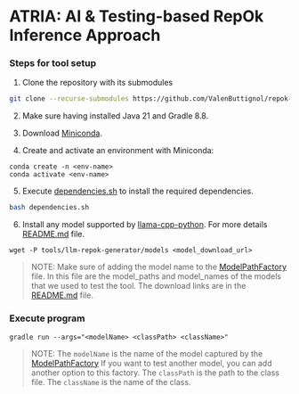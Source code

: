 # ATRIA: AI & Testing-based RepOk Inference Approach

### Steps for tool setup

1. Clone the repository with its submodules
```bash
git clone --recurse-submodules https://github.com/ValenButtignol/repok-generator-tool.git 
```

2. Make sure having installed Java 21 and Gradle 8.8.

3. Download [Miniconda](https://docs.anaconda.com/miniconda/).

4. Create and activate an environment with Miniconda:
```
conda create -n <env-name>
conda activate <env-name>
```

5. Execute [dependencies.sh](dependencies.sh) to install the required dependencies.
```bash
bash dependencies.sh
```

6. Install any model supported by [llama-cpp-python](https://github.com/abetlen/llama-cpp-python). For more details [README.md](tools/llm-repok-generator/README.md) file.
```
wget -P tools/llm-repok-generator/models <model_download_url>
```

> NOTE: Make sure of adding the model name to the [ModelPathFactory](tools/llm-repok-generator/classes/factories/model_path_factory.py) file. In this file are the model_paths and model_names of the models that we used to test the tool. The download links are in the [README.md](tools/llm-repok-generator/README.md) file.

### Execute program
```
gradle run --args="<modelName> <classPath> <className>"
```

> NOTE: The `modelName` is the name of the model captured by the [ModelPathFactory](tools/llm-repok-generator/classes/factories/model_path_factory.py) If you want to test another model, you can add another option to this factory. 
>The `classPath` is the path to the class file. The `className` is the name of the class. 
